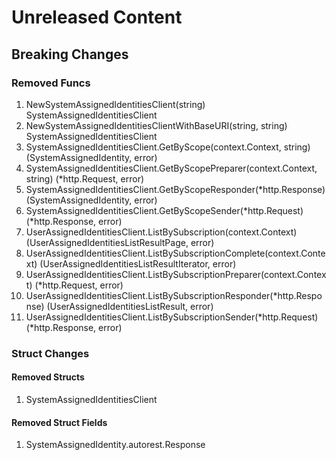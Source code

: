 # Unreleased Content

## Breaking Changes

### Removed Funcs

1. NewSystemAssignedIdentitiesClient(string) SystemAssignedIdentitiesClient
1. NewSystemAssignedIdentitiesClientWithBaseURI(string, string) SystemAssignedIdentitiesClient
1. SystemAssignedIdentitiesClient.GetByScope(context.Context, string) (SystemAssignedIdentity, error)
1. SystemAssignedIdentitiesClient.GetByScopePreparer(context.Context, string) (*http.Request, error)
1. SystemAssignedIdentitiesClient.GetByScopeResponder(*http.Response) (SystemAssignedIdentity, error)
1. SystemAssignedIdentitiesClient.GetByScopeSender(*http.Request) (*http.Response, error)
1. UserAssignedIdentitiesClient.ListBySubscription(context.Context) (UserAssignedIdentitiesListResultPage, error)
1. UserAssignedIdentitiesClient.ListBySubscriptionComplete(context.Context) (UserAssignedIdentitiesListResultIterator, error)
1. UserAssignedIdentitiesClient.ListBySubscriptionPreparer(context.Context) (*http.Request, error)
1. UserAssignedIdentitiesClient.ListBySubscriptionResponder(*http.Response) (UserAssignedIdentitiesListResult, error)
1. UserAssignedIdentitiesClient.ListBySubscriptionSender(*http.Request) (*http.Response, error)

### Struct Changes

#### Removed Structs

1. SystemAssignedIdentitiesClient

#### Removed Struct Fields

1. SystemAssignedIdentity.autorest.Response
